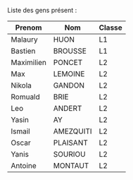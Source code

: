 Liste des gens présent : 

| Prenom     | Nom       | Classe |
| ---------- | --------- | ------ |
| Malaury	 | HUON	     | L1     |
| Bastien	 | BROUSSE	 | L1     |
| Maximilien | PONCET	 | L2     |
| Max	     | LEMOINE	 | L2     |
| Nikola	 | GANDON	 | L2     |
| Romuald	 | BRIE	     | L2     |
| Leo	     | ANDERT	 | L2     |
| Yasin	     | AY        | L2     |
| Ismail	 | AMEZQUITI | L2     |
| Oscar	     | PLAISANT  | L2     |
| Yanis	     | SOURIOU	 | L2     |
| Antoine	 | MONTAUT	 | L2     |
